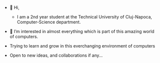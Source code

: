 - 👋 Hi,
  -   I am a 2nd year student at the Technical University of Cluj-Napoca, Computer-Science department.
  
- 👀 I’m interested in almost everything which is part of this amazing world of computers.
-  Trying to learn and grow in this everchanging environment of computers
  - Open to new ideas, and collaborations if any...
<!---
Catalin-Feier26/Catalin-Feier26 is a ✨ special ✨ repository because its `README.md` (this file) appears on your GitHub profile.
You can click the Preview link to take a look at your changes.
--->
